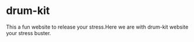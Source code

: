 # drum-kit
This a fun website to release your stress.Here we are with drum-kit website your stress buster. 
